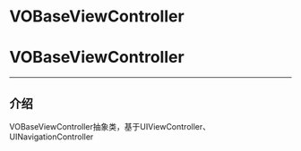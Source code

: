 # VOBaseViewController
# VOBaseViewController
---
## 介绍

VOBaseViewController抽象类，基于UIViewController、UINavigationController
